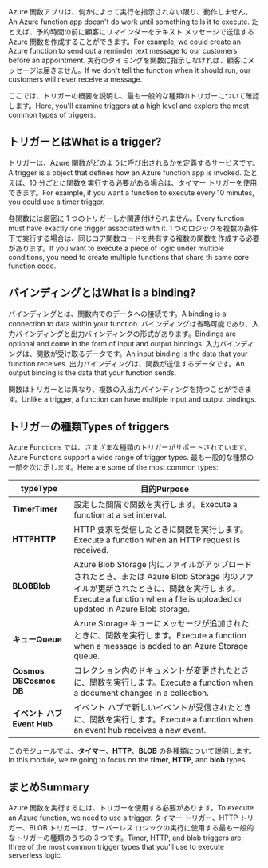 <span data-ttu-id="545e9-101">Azure 関数アプリは、何かによって実行を指示されない限り、動作しません。</span><span class="sxs-lookup"><span data-stu-id="545e9-101">An Azure function app doesn't do work until something tells it to execute.</span></span> <span data-ttu-id="545e9-102">たとえば、予約時間の前に顧客にリマインダーをテキスト メッセージで送信する Azure 関数を作成することができます。</span><span class="sxs-lookup"><span data-stu-id="545e9-102">For example, we could create an Azure function to send out a reminder text message to our customers before an appointment.</span></span> <span data-ttu-id="545e9-103">実行のタイミングを関数に指示しなければ、顧客にメッセージは届きません。</span><span class="sxs-lookup"><span data-stu-id="545e9-103">If we don't tell the function when it should run, our customers will never receive a message.</span></span>

<span data-ttu-id="545e9-104">ここでは、トリガーの概要を説明し、最も一般的な種類のトリガーについて確認します。</span><span class="sxs-lookup"><span data-stu-id="545e9-104">Here, you'll examine triggers at a high level and explore the most common types of triggers.</span></span>

## <a name="what-is-a-trigger"></a><span data-ttu-id="545e9-105">トリガーとは</span><span class="sxs-lookup"><span data-stu-id="545e9-105">What is a trigger?</span></span>

<span data-ttu-id="545e9-106">トリガーは、Azure 関数がどのように呼び出されるかを定義するサービスです。</span><span class="sxs-lookup"><span data-stu-id="545e9-106">A trigger is a object that defines how an Azure function app is invoked.</span></span> <span data-ttu-id="545e9-107">たとえば、10 分ごとに関数を実行する必要がある場合は、タイマー トリガーを使用できます。</span><span class="sxs-lookup"><span data-stu-id="545e9-107">For example, if you want a function to execute every 10 minutes, you could use a timer trigger.</span></span>

<span data-ttu-id="545e9-108">各関数には厳密に 1 つのトリガーしか関連付けられません。</span><span class="sxs-lookup"><span data-stu-id="545e9-108">Every function must have exactly one trigger associated with it.</span></span> <span data-ttu-id="545e9-109">1 つのロジックを複数の条件下で実行する場合は、同じコア関数コードを共有する複数の関数を作成する必要があります。</span><span class="sxs-lookup"><span data-stu-id="545e9-109">If you want to execute a piece of logic under multiple conditions, you need to create multiple functions that share th same core function code.</span></span>

## <a name="what-is-a-binding"></a><span data-ttu-id="545e9-110">バインディングとは</span><span class="sxs-lookup"><span data-stu-id="545e9-110">What is a binding?</span></span>

<span data-ttu-id="545e9-111">バインディングとは、関数内でのデータへの接続です。</span><span class="sxs-lookup"><span data-stu-id="545e9-111">A binding is a connection to data within your function.</span></span> <span data-ttu-id="545e9-112">バインディングは省略可能であり、入力バインディングと出力バインディングの形式があります。</span><span class="sxs-lookup"><span data-stu-id="545e9-112">Bindings are optional and come in the form of input and output bindings.</span></span> <span data-ttu-id="545e9-113">入力バインディングは、関数が受け取るデータです。</span><span class="sxs-lookup"><span data-stu-id="545e9-113">An input binding is the data that your function receives.</span></span> <span data-ttu-id="545e9-114">出力バインディングは、関数が送信するデータです。</span><span class="sxs-lookup"><span data-stu-id="545e9-114">An output binding is the data that your function sends.</span></span>

<span data-ttu-id="545e9-115">関数はトリガーとは異なり、複数の入出力バインディングを持つことができます。</span><span class="sxs-lookup"><span data-stu-id="545e9-115">Unlike a trigger, a function can have multiple input and output bindings.</span></span>

## <a name="types-of-triggers"></a><span data-ttu-id="545e9-116">トリガーの種類</span><span class="sxs-lookup"><span data-stu-id="545e9-116">Types of triggers</span></span>

<span data-ttu-id="545e9-117">Azure Functions では、さまざまな種類のトリガーがサポートされています。</span><span class="sxs-lookup"><span data-stu-id="545e9-117">Azure Functions support a wide range of trigger types.</span></span> <span data-ttu-id="545e9-118">最も一般的な種類の一部を次に示します。</span><span class="sxs-lookup"><span data-stu-id="545e9-118">Here are some of the most common types:</span></span>

| <span data-ttu-id="545e9-119">type</span><span class="sxs-lookup"><span data-stu-id="545e9-119">Type</span></span> | <span data-ttu-id="545e9-120">目的</span><span class="sxs-lookup"><span data-stu-id="545e9-120">Purpose</span></span> |
| --- | --- |
| <span data-ttu-id="545e9-121">**Timer**</span><span class="sxs-lookup"><span data-stu-id="545e9-121">**Timer**</span></span> | <span data-ttu-id="545e9-122">設定した間隔で関数を実行します。</span><span class="sxs-lookup"><span data-stu-id="545e9-122">Execute a function at a set interval.</span></span> |
| <span data-ttu-id="545e9-123">**HTTP**</span><span class="sxs-lookup"><span data-stu-id="545e9-123">**HTTP**</span></span> | <span data-ttu-id="545e9-124">HTTP 要求を受信したときに関数を実行します。</span><span class="sxs-lookup"><span data-stu-id="545e9-124">Execute a function when an HTTP request is received.</span></span> |
| <span data-ttu-id="545e9-125">**BLOB**</span><span class="sxs-lookup"><span data-stu-id="545e9-125">**Blob**</span></span> | <span data-ttu-id="545e9-126">Azure Blob Storage 内にファイルがアップロードされたとき、または Azure Blob Storage 内のファイルが更新されたときに、関数を実行します。</span><span class="sxs-lookup"><span data-stu-id="545e9-126">Execute a function when a file is uploaded or updated in Azure Blob storage.</span></span> |
| <span data-ttu-id="545e9-127">**キュー**</span><span class="sxs-lookup"><span data-stu-id="545e9-127">**Queue**</span></span> | <span data-ttu-id="545e9-128">Azure Storage キューにメッセージが追加されたときに、関数を実行します。</span><span class="sxs-lookup"><span data-stu-id="545e9-128">Execute a function when a message is added to an Azure Storage queue.</span></span> |
| <span data-ttu-id="545e9-129">**Cosmos DB**</span><span class="sxs-lookup"><span data-stu-id="545e9-129">**Cosmos DB**</span></span> | <span data-ttu-id="545e9-130">コレクション内のドキュメントが変更されたときに、関数を実行します。</span><span class="sxs-lookup"><span data-stu-id="545e9-130">Execute a function when a document changes in a collection.</span></span> |
| <span data-ttu-id="545e9-131">**イベント ハブ**</span><span class="sxs-lookup"><span data-stu-id="545e9-131">**Event Hub**</span></span> | <span data-ttu-id="545e9-132">イベント ハブで新しいイベントが受信されたときに、関数を実行します。</span><span class="sxs-lookup"><span data-stu-id="545e9-132">Execute a function when an event hub receives a new event.</span></span> |

<span data-ttu-id="545e9-133">このモジュールでは、**タイマー**、**HTTP**、**BLOB** の各種類について説明します。</span><span class="sxs-lookup"><span data-stu-id="545e9-133">In this module, we're going to focus on the **timer**, **HTTP**, and **blob** types.</span></span>

## <a name="summary"></a><span data-ttu-id="545e9-134">まとめ</span><span class="sxs-lookup"><span data-stu-id="545e9-134">Summary</span></span>

<span data-ttu-id="545e9-135">Azure 関数を実行するには、トリガーを使用する必要があります。</span><span class="sxs-lookup"><span data-stu-id="545e9-135">To execute an Azure function, we need to use a trigger.</span></span> <span data-ttu-id="545e9-136">タイマー トリガー、HTTP トリガー、BLOB トリガーは、サーバーレス ロジックの実行に使用する最も一般的なトリガーの種類のうちの 3 つです。</span><span class="sxs-lookup"><span data-stu-id="545e9-136">Timer, HTTP, and blob triggers are three of the most common trigger types that you'll use to execute serverless logic.</span></span>
